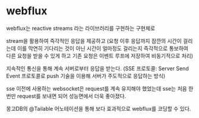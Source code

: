 # webflux

webflux는 reactive streams 라는 라이브러리를 구현하는 구현체로

stream을 활용하여 즉각적인 응답을 제공하고
(요청 이후 응답까지 잠깐의 시간이 걸리는데 이를 막연히 기다리는 것이 아닌 시간이 얼마정도 걸리는지
즉각적으로 통보하여 다른 요청을 받을 수 있게 하고 기존 요청은 이벤트 루프에 저장하여 비동기적으로 처리)

지속적인 통신을 통해 계속 서버로부터 응답을 받는다.
(SSE 프로토콜: Server Send Event 프로토콜로 push 기술을 이용해 서버가 주도적으로 응답하는 방식)

sse 이전에 사용하는 websocket은 request를 계속 유지해야 했었는데 sse는 처음 한번만 request를 보내면 되어 성능면에서 더욱 좋아졌다.

몽고DB의 @Tailable 어노테이션을 통해 보다 효과적으로 webflux를 코딩할 수 있다.
